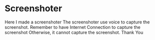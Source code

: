 # Screenshoter
Here I made a screenshoter
The screenshoter use voice to capture the screenshot.
Remember to have Internet Connection to capture the screenshot
Otherwise, it cannot capture the screenshot.
Thank You
